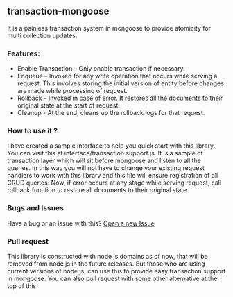 ## transaction-mongoose

It is a painless transaction system in mongoose to provide atomicity for multi collection updates.

### Features:
* Enable Transaction – Only enable transaction if necessary.
* Enqueue – Invoked for any write operation that occurs while serving a request. This involves storing the initial version
            of entity before changes are made while processing of request.
* Rollback – Invoked in case of error. It restores all the documents to their original state at the start of request.
* Cleanup - At the end, cleans up the rollback logs for that request.

### How to use it ?
I have created a sample interface to help you quick start with this library. You can visit this at
interface/transaction.support.js. It is a sample of transaction layer which will sit before mongoose and listen to all the queries. 
In this way you will not have to change your existing request handlers to work with this library and this file will ensure registration of all CRUD queries.
Now, if error occurs at any stage while serving request, call rollback function to restore all documents to their original state.

### Bugs and Issues
Have a bug or an issue with this? [Open a new Issue](https://github.com/mkeshavgarg/transaction-mongoose/issues)

### Pull request
This library is constructed with node js domains as of now, that will be removed from node js in the future releases. But those who are using current versions of node js, can use this to provide easy transaction support in mongoose. You can also pull request with some other alternative at the top
of this.



